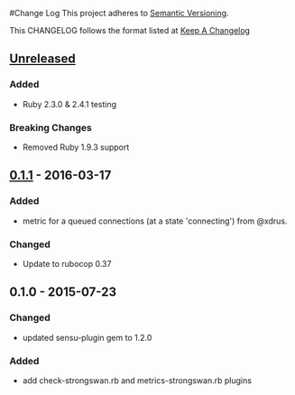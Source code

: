 #Change Log
This project adheres to [Semantic Versioning](http://semver.org/).

This CHANGELOG follows the format listed at [Keep A Changelog](http://keepachangelog.com/)

## [Unreleased]
### Added
- Ruby 2.3.0 & 2.4.1 testing

### Breaking Changes
- Removed Ruby 1.9.3 support

## [0.1.1] - 2016-03-17
### Added
- metric for a queued connections (at a state 'connecting') from @xdrus.

### Changed
- Update to rubocop 0.37

## 0.1.0 - 2015-07-23
### Changed
- updated sensu-plugin gem to 1.2.0

### Added
- add check-strongswan.rb and metrics-strongswan.rb plugins

[Unreleased]: https://github.com/sensu-plugins/sensu-plugins-strongswan/compare/0.1.1...HEAD
[0.1.1]: https://github.com/sensu-plugins/sensu-plugins-strongswan/compare/0.1.0...0.1.1
